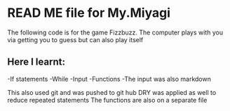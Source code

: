 # READ ME file for My.Miyagi
The following code is for the game Fizzbuzz. The computer plays with you via getting you to guess but can also play itself

## Here I learnt:
-If statements
-While
-Input
-Functions
-The input was also markdown

This also used git and was pushed to git hub
DRY was applied as well to reduce repeated statements
The functions are also on a separate file
